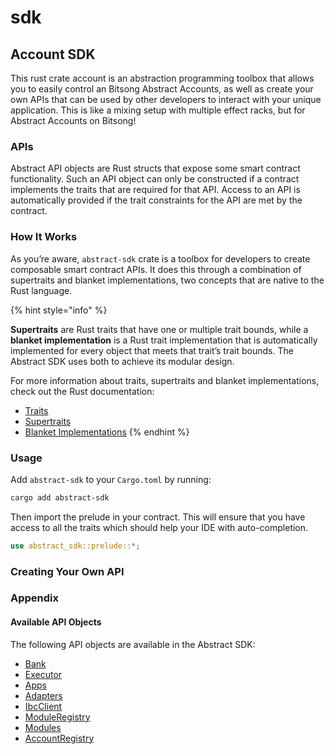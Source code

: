 # sdk

## Account SDK

This rust crate account is an abstraction programming toolbox that allows you to easily control an Bitsong Abstract Accounts, as well as create your own APIs that can be used by other developers to interact with your unique application.  This is like a mixing setup with multiple effect racks, but for Abstract Accounts on Bitsong!

### APIs

Abstract API objects are Rust structs that expose some smart contract functionality. Such an API object can only be constructed if a contract implements the traits that are required for that API. Access to an API is automatically provided if the trait constraints for the API are met by the contract.

### How It Works

As you’re aware, `abstract-sdk` crate is a toolbox for developers to create composable smart contract APIs. It does this through a combination of supertraits and blanket implementations, two concepts that are native to the Rust language.

{% hint style="info" %}


**Supertraits** are Rust traits that have one or multiple trait bounds, while a **blanket implementation** is a Rust trait implementation that is automatically implemented for every object that meets that trait’s trait bounds. The Abstract SDK uses both to achieve its modular design.

For more information about traits, supertraits and blanket implementations, check out the Rust documentation:

* [Traits](https://doc.rust-lang.org/book/ch10-02-traits.html)
* [Supertraits](https://doc.rust-lang.org/book/ch10-02-traits.html#traits-as-parameters)
* [Blanket Implementations](https://doc.rust-lang.org/book/ch10-02-traits.html#implementing-a-trait-on-a-type)
{% endhint %}

### Usage

Add `abstract-sdk` to your `Cargo.toml` by running:

```sh
cargo add abstract-sdk
```

Then import the prelude in your contract. This will ensure that you have access to all the traits which should help your IDE with auto-completion.

```rs
use abstract_sdk::prelude::*;
```

### Creating Your Own API

### Appendix

#### Available API Objects

The following API objects are available in the Abstract SDK:

* [Bank](https://docs.rs/abstract-sdk/latest/abstract_sdk/struct.Bank.html)
* [Executor](https://docs.rs/abstract-sdk/latest/abstract_sdk/struct.Executor.html)
* [Apps](https://docs.rs/abstract-sdk/latest/abstract_sdk/struct.Apps.html)
* [Adapters](https://docs.rs/abstract-sdk/latest/abstract_sdk/struct.Adapters.html)
* [IbcClient](https://docs.rs/abstract-sdk/latest/abstract_sdk/struct.IbcClient.html)
* [ModuleRegistry](https://docs.rs/abstract-sdk/latest/abstract_sdk/struct.ModuleRegistry.html)
* [Modules](https://docs.rs/abstract-sdk/latest/abstract_sdk/struct.Modules.html)
* [AccountRegistry](https://docs.rs/abstract-sdk/latest/abstract_sdk/struct.AccountRegistry.html)
